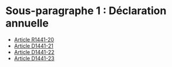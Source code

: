 # Sous-paragraphe 1 : Déclaration annuelle

* [Article R1441-20](./LEGIARTI000018536567.md)
* [Article D1441-21](./LEGIARTI000018536565.md)
* [Article D1441-22](./LEGIARTI000018536563.md)
* [Article D1441-23](./LEGIARTI000018536561.md)

